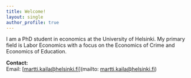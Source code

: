 ```yaml
---
title: Welcome!
layout: single
author_profile: true
---
```

I am a PhD student in economics at the University of Helsinki. My primary field is Labor Economics with a focus on the Economics of Crime and Economics of Education.  

**Contact:**  
Email: [martti.kaila@helsinki.fi](mailto: martti.kaila@helsinki.fi)
